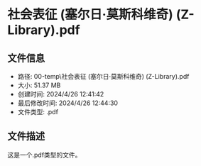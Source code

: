 ﻿# 社会表征 (塞尔日·莫斯科维奇) (Z-Library).pdf

## 文件信息
- 路径: 00-temp\社会表征 (塞尔日·莫斯科维奇) (Z-Library).pdf
- 大小: 51.37 MB
- 创建时间: 2024/4/26 12:41:42
- 最后修改时间: 2024/4/26 12:44:30
- 文件类型: .pdf

## 文件描述
这是一个.pdf类型的文件。

